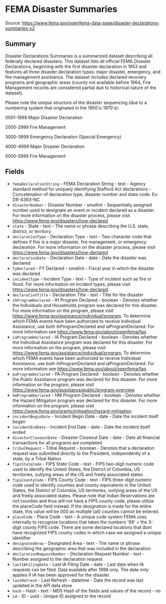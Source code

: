 # FEMA Disaster Summaries

Source: https://www.fema.gov/openfema-data-page/disaster-declarations-summaries-v2

## Summary

Disaster Declarations Summaries is a summarized dataset describing all federally declared disasters. This dataset lists all official FEMA Disaster Declarations, beginning with the first disaster declaration in 1953 and features all three disaster declaration types: major disaster, emergency, and fire management assistance. The dataset includes declared recovery programs and geographic areas (county not available before 1964; Fire Management records are considered partial due to historical nature of the dataset).

Please note the unique structure of the disaster sequencing (due to a numbering system that originated in the 1950's-1970's):

0001-1999 Major Disaster Declaration

2000-2999 Fire Management

3000-3999 Emergency Declaration (Special Emergency)

4000-4999 Major Disaster Declaration

5000-5999 Fire Management

## Fields 

 * `femaDeclarationString`  - FEMA Declaration String  - text - Agency standard method for uniquely identifying Stafford Act declarations - Concatenation of declaration type, disaster number and state code. Ex: DR-4393-NC
 * `disasterNumber`  - Disaster Number  - smallint - Sequentially assigned number used to designate an event or incident declared as a disaster. For more information on the disaster process, please visit https://www.fema.gov/disasters/how-declared
 * `state`  - State  - text - The name or phrase describing the U.S. state, district, or territory
 * `declarationType`  - Declaration Type  - text - Two character code that defines if this is a major disaster, fire management, or emergency declaration. For more information on the disaster process, please visit https://www.fema.gov/disasters/how-declared
 * `declarationDate`  - Declaration Date  - date - Date the disaster was declared
 * `fyDeclared`  - FY Declared  - smallint - Fiscal year in which the disaster was declared
 * `incidentType`  - Incident Type  - text - Type of incident such as fire or flood. For more information on incident types, please visit https://www.fema.gov/disasters/how-declared.
 * `declarationTitle`  - Declaration Title  - text - Title for the disaster
 * `ihProgramDeclared`  - IH Program Declared  - boolean - Denotes whether the Individuals and Households program was declared for this disaster. For more information on the program, please visit https://www.fema.gov/assistance/individual/program. To determine which FEMA events have been authorized to receive Individual Assistance, use both ihProgramDeclared and iaProgramDeclared. For more information see https://www.fema.gov/about/openfema/faq
 * `iaProgramDeclared`  - IA Program Declared  - boolean - Denotes whether the Individual Assistance program was declared for this disaster. For more information on the program, please visit https://www.fema.gov/assistance/individual/program. To determine which FEMA events have been authorized to receive Individual Assistance, use both ihProgramDeclared and iaProgramDeclared. For more information see https://www.fema.gov/about/openfema/faq
 * `paProgramDeclared`  - PA Program Declared  - boolean - Denotes whether the Public Assistance program was declared for this disaster. For more information on the program, please visit https://www.fema.gov/assistance/public/program-overview
 * `hmProgramDeclared`  - HM Program Declared  - boolean - Denotes whether the Hazard Mitigation program was declared for this disaster. For more information on the program, please visit https://www.fema.gov/grants/mitigation/hazard-mitigation
 * `incidentBeginDate`  - Incident Begin Date  - date - Date the incident itself began
 * `incidentEndDate`  - Incident End Date  - date - Date the incident itself ended
 * `disasterCloseoutDate`  - Disaster Closeout Date  - date - Date all financial transactions for all programs are completed
 * `tribalRequest`  - Tribal Request  - boolean - Denotes that a declaration request was submitted directly to the President, independently of a state, by a Tribal Nation.
 * `fipsStateCode`  - FIPS State Code  - text - FIPS two-digit numeric code used to identify the United States, the District of Columbia, US territories, outlying areas of the US and freely associated states
 * `fipsCountyCode`  - FIPS County Code  - text - FIPS three-digit numeric code used to identify counties and county equivalents in the United States, the District of Columbia, US territories, outlying areas of the US and freely associated states. Please note that Indian Reservations are not counties and thus will not have a FIPS county code, please utilize the placeCode field instead. If the designation is made for the entire state, this value will be 000 as multiple (all) counties cannot be entered.
 * `placeCode`  - Place Code  - text - A unique code system FEMA uses internally to recognize locations that takes the numbers '99' + the 3-digit county FIPS code. There are some declared locations that dont have recognized FIPS county codes in which case we assigned a unique identifier
 * `designatedArea`  - Designated Area  - text - The name or phrase describing the geographic area that was included in the declaration
 * `declarationRequestNumber`  - Declaration Request Number  - text - Number assigned to the declaration request
 * `lastIAFilingDate`  - Last IA Filing Date  - date - Last date when IA requests can be filed. Data available after 1998 only. The date only applies if IA has been approved for the disaster.
 * `lastRefresh`  - Last Refresh  - datetime - Date the record was last updated in the API data store
 * `hash`  - Hash  - text - MD5 Hash of the fields and values of the record  - no
 * `id`  - ID  - uuid - Unique ID assigned to the record
 